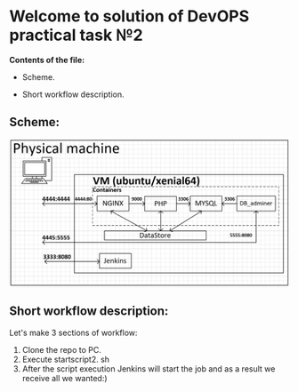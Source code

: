 # Welcome to solution of DevOPS practical task №2

**Contents of the file:**

- Sсheme.

- Short workflow description.

## Scheme:
![Scheme](/sample.png "MULTI-CONTAINER APPLICATION.")

## Short workflow description:

Let's make 3 sections of workflow:
1. Clone the repo to PC.
2. Execute startscript2. sh 
3. After the script execution Jenkins will start the job and as a result we receive all we wanted:)
